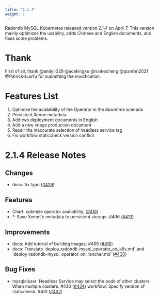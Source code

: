 ```yaml
---
title: "2.1.4"
weight: 2
---
```


Radondb MySQL Kubernetes released version 2.1.4 on April 7. This version mainly optimizes the usability, adds Chinese and English documents, and fixes some problems.

# **Thank**

First of all, thank @andyli029 @acekingke @runkecheng @qianfen2021 @Patrick-LuoYu for submitting the modification.



# **Features List**

1. Optimize the availability of the Operator in the downtime scenario
2. Persistent Xenon metadata
3. Add two deployment documents in English
4. Add a new image production document
5. Repair the inaccurate selection of headless service tag
6. Fix workflow staticcheck version conflict

# **2.1.4 Release Notes**

## Changes
- docs: fix typo ([#429](https://github.com/radondb/radondb-mysql-kubernetes/pull/429))

## Features
- Chart: optimize operator availability. ([#416](https://github.com/radondb/radondb-mysql-kubernetes/pull/416))
- *: Save Xenon's metadata to persistent storage. #406 ([#413](https://github.com/radondb/radondb-mysql-kubernetes/pull/413))

## Improvements
- docs: Add tutorial of building images. #409 ([#410](https://github.com/radondb/radondb-mysql-kubernetes/pull/410))
- docs: Translate 'deploy_radondb-mysql_operator_on_k8s.md' and 'deploy_radondb-mysql_operator_on_rancher.md' ([#430](https://github.com/radondb/radondb-mysql-kubernetes/pull/430))

## Bug Fixes
- mysqlcluser: Headless Service may select the pods of other clusters When multiple clusters. #433 ([#434](https://github.com/radondb/radondb-mysql-kubernetes/pull/434))
workflow: Specify version of staticcheck. #431 ([#432](https://github.com/radondb/radondb-mysql-kubernetes/pull/432))